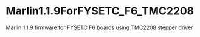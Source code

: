 # Marlin1.1.9ForFYSETC_F6_TMC2208
Marlin 1.1.9 firmware for FYSETC F6 boards using TMC2208 stepper driver
